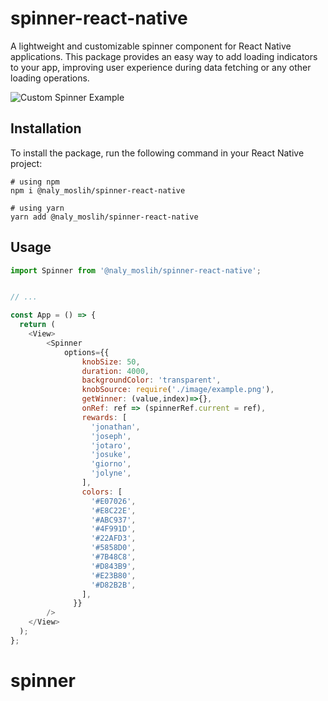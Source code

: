 # spinner-react-native

A lightweight and customizable spinner component for React Native applications. This package provides an easy way to add loading indicators to your app, improving user experience during data fetching or any other loading operations.

![Custom Spinner Example](https://i.postimg.cc/4yLH4C0Y/one.png)


## Installation

To install the package, run the following command in your React Native project:

```npm
# using npm
npm i @naly_moslih/spinner-react-native
```

```yarn
# using yarn
yarn add @naly_moslih/spinner-react-native
```

## Usage

```js
import Spinner from '@naly_moslih/spinner-react-native';


// ...

const App = () => {
  return (
    <View>
        <Spinner 
            options={{
                knobSize: 50,
                duration: 4000,
                backgroundColor: 'transparent',
                knobSource: require('./image/example.png'),
                getWinner: (value,index)=>{},
                onRef: ref => (spinnerRef.current = ref),
                rewards: [
                  'jonathan',
                  'joseph',
                  'jotaro',
                  'josuke',
                  'giorno',
                  'jolyne',
                ],
                colors: [
                  '#E07026',
                  '#E8C22E',
                  '#ABC937',
                  '#4F991D',
                  '#22AFD3',
                  '#5858D0',
                  '#7B48C8',
                  '#D843B9',
                  '#E23B80',
                  '#D82B2B',
                ],
              }}
        />
    </View>
  );
};
```

# spinner
